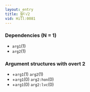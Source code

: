 ```yaml
---
layout: entry
title: སྐྱོང་√2
vid: Hill:0081
---
```

### Dependencies (N = 1)
* `arg1`(1)
* `arg2`(1)
### Argument structures with overt 2
* +`arg1`(1) `arg2`(1)
* +`arg1`(0) `arg2:hon`(0)
* +`arg1`(0) `arg2:lvc`(0)
